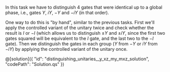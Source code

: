 In this task we have to distinguish 4 gates that were identical up to a global phase, i.e., gates $Y$, $iY$, $-Y$ and $-iY$ (in that order). 

One way to do this is "by hand", similar to the previous tasks. First we'll apply the controlled variant of the unitary twice and check whether the result is $I$ or $-I$ (which allows us to distinguish $\pm Y$ and $\pm iY$, since the first two gates squared will be equivalent to the $I$ gate, and the last two to the $-I$ gate). Then we distinguish the gates in each group ($Y$ from $-Y$ or $iY$ from $-iY$) by applying the controlled variant of the unitary once.

@[solution]({
    "id": "distinguishing_unitaries__y_xz_my_mxz_solution",
    "codePath": "Solution.qs"
})
